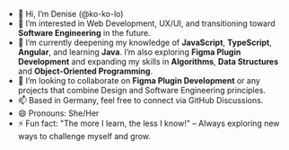 - 👋 Hi, I’m Denise (@ko-ko-lo)
- 👀 I’m interested in Web Development, UX/UI, and transitioning toward **Software Engineering** in the future.
- 🌱 I’m currently deepening my knowledge of **JavaScript**, **TypeScript**, **Angular**, and learning **Java**. I’m also exploring **Figma Plugin Development** and expanding my skills in **Algorithms**, **Data Structures** and **Object-Oriented Programming**.
- 💞️ I’m looking to collaborate on **Figma Plugin Development** or any projects that combine Design and Software Engineering principles.
- 📫 Based in Germany, feel free to connect via GitHub Discussions.
- 😄 Pronouns: She/Her
- ⚡ Fun fact: "The more I learn, the less I know!" – Always exploring new ways to challenge myself and grow.

<!---
ko-ko-lo/ko-ko-lo is a ✨ special ✨ repository because its `README.md` (this file) appears on your GitHub profile.
You can click the Preview link to take a look at your changes.
--->
